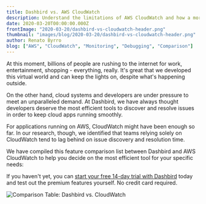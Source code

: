 ```yaml
---
title: Dashbird vs. AWS CloudWatch
description: Understand the limitations of AWS CloudWatch and how a more advanced tool can boost productivity and improve quality
date: 2020-03-20T00:00:00.000Z
frontImage: "2020-03-20/dashbird-vs-cloudwatch-header.png"
thumbnail: "images/blog/2020-03-20/dashbird-vs-cloudwatch-header.png"
author: Renato Byrro
blog: ["AWS", "CloudWatch", "Monitoring", "Debugging", "Comparison"]
---
```


At this moment, billions of people are rushing to the internet for work, entertainment, shopping - everything, really. It's great that we developed this virtual world and can keep the lights on, despite what's happening outside.

On the other hand, cloud systems and developers are under pressure to meet an unparalleled demand. At Dashbird, we have always thought developers deserve the most efficient tools to discover and resolve issues in order to keep cloud apps running smoothly.

For applications running on AWS, CloudWatch might have been enough so far. In our research, though, we identified that teams relying solely on CloudWatch tend to lag behind on issue discovery and resolution time.

We have compiled this feature comparison list between Dashbird and AWS CloudWatch to help you decide on the most efficient tool for your specific needs:

If you haven't yet, you can <a href='https://dashbird.io/register' target='_blank'>start your free 14-day trial with Dashbird</a> today and test out the premium features yourself. No credit card required.

![Comparison Table: Dashbird vs. CloudWatch](/images/blog/2020-03-20/dashbird-vs-cloudwatch-comparison-table.png)

